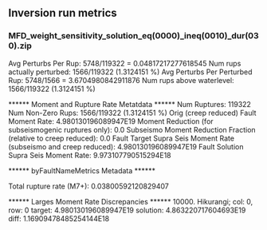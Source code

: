 ## Inversion run metrics

### MFD_weight_sensitivity_solution_eq(0000)_ineq(0010)_dur(030).zip


Avg Perturbs Per Rup: 5748/119322 = 0.04817217277618545
Num rups actually perturbed: 1566/119322 (1.3124151 %)
Avg Perturbs Per Perturbed Rup: 5748/1566 = 3.6704980842911876
Num rups above waterlevel: 1566/119322 (1.3124151 %)


****** Moment and Rupture Rate Metatdata ******
Num Ruptures: 119322
Num Non-Zero Rups: 1566/119322 (1.3124151 %)
Orig (creep reduced) Fault Moment Rate: 4.980130196089947E19
Moment Reduction (for subseismogenic ruptures only): 0.0
Subseismo Moment Reduction Fraction (relative to creep reduced): 0.0
Fault Target Supra Seis Moment Rate (subseismo and creep reduced): 4.980130196089947E19
Fault Solution Supra Seis Moment Rate: 9.973107790515294E18


****** byFaultNameMetrics Metadata ******

Total rupture rate (M7+): 0.03800592120829407


****** Larges Moment Rate Discrepancies ******
10000. Hikurangi; col: 0, row: 0	target: 4.980130196089947E19	solution: 4.863220717604693E19	diff: 1.16909478485254144E18
